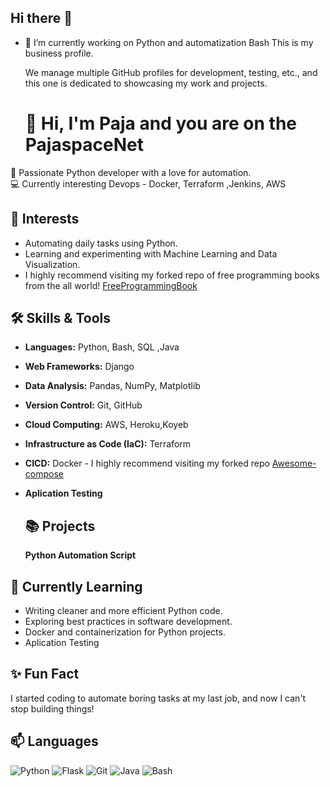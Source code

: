 
## Hi there 👋

- 🔭 I’m currently working on Python and automatization Bash
     This is my business profile.

  We manage multiple GitHub profiles for development, testing, etc., and this one is dedicated to showcasing my work and   projects.
  
  # 👋 Hi, I'm Paja and you are on the PajaspaceNet

🌟 Passionate Python developer with a love for automation.  
💻 Currently interesting Devops - Docker, Terraform ,Jenkins, AWS

## 🚀 Interests
- Automating daily tasks using Python.
- Learning and experimenting with Machine Learning and Data Visualization.
- I highly recommend visiting my forked repo of free programming books from the all world! [FreeProgrammingBook](https://github.com/PajaspaceNet/free-programming-books)

## 🛠️ Skills & Tools
- **Languages:** Python, Bash, SQL ,Java
- **Web Frameworks:**  Django
- **Data Analysis:** Pandas, NumPy, Matplotlib
- **Version Control:** Git, GitHub
- **Cloud  Computing:**  AWS, Heroku,Koyeb
- **Infrastructure as Code (IaC):** Terraform
-  **CICD:** Docker -  I highly recommend visiting my forked repo [Awesome-compose](https://github.com/PajaspaceNet/awesome-compose)  
- **Aplication Testing**

  ## 📚 Projects
  **Python Automation Script** 

<!--
## 📚 Projects
- [To-Do App](https://github.com/YourUsername/todo-app): A simple web-based task manager built with Flask.
- [File Organizer](https://github.com/YourUsername/file-organizer): A Python script to automate file management.
- [Data Analysis](https://github.com/YourUsername/data-analysis): Analysis of COVID-19 data using Pandas and Matplotlib
-->

## 📖 Currently Learning

- Writing cleaner and more efficient Python code.
- Exploring best practices in software development.
- Docker and containerization for Python projects.
- Aplication Testing


## ✨ Fun Fact
I started coding to automate boring tasks at my last job, and now I can't stop building things!

## 📫 Languages


![Python](https://img.shields.io/badge/Python-3.10-blue)
![Flask](https://img.shields.io/badge/Flask-2.0-green)
![Git](https://img.shields.io/badge/Git-2.30-orange)
![Java](https://img.shields.io/badge/Java-blue)
![Bash](https://img.shields.io/badge/Bash-green)

   

<!--
**pajaspace/pajaspace** is a ✨ _special_ ✨ repository because its `README.md` (this file) appears on your GitHub profile.

Here are some ideas to get you started:

- 🔭 I’m currently working on ...
- 🌱 I’m currently learning ...
- 👯 I’m looking to collaborate on ...
- 🤔 I’m looking for help with ...
- 💬 Ask me about ...
- 📫 How to reach me: ...
- 😄 Pronouns: ...
- ⚡ Fun fact: ...
-->

<!--
**PajaspaceNet/PajaspaceNet** is a ✨ _special_ ✨ repository because its `README.md` (this file) appears on your GitHub profile.

Here are some ideas to get you started:

- 🔭 I’m currently working on ...
- 🌱 I’m currently learning ...
- 👯 I’m looking to collaborate on ...
- 🤔 I’m looking for help with ...
- 💬 Ask me about ...
- 📫 How to reach me: ...
- 😄 Pronouns: ...
- ⚡ Fun fact: ...
-->
